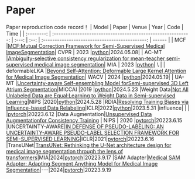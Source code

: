# Paper 
Paper reproduction code record！
|   Model  |               Paper             | Venue | Year |                   Code                  | Time   |
| :--------:     | :----------------------------------------------------------: | :---: | :--: | :--------------------------------------------: | ------ |
|   MCF |[MCF:Mutual Correction Framework for Semi-Supervised Medical ImageSegmentation](http://openaccess.thecvf.com/content/CVPR2023/papers/Wang_MCF_Mutual_Correction_Framework_for_Semi-Supervised_Medical_Image_Segmentation_CVPR_2023_paper.pdf)| CVPR | 2023 |[python](https://github.com/WYC-321/MCF)|2024.05.08|
|   AC-MT   |[Ambiguity-selective consistency regularization for mean-teacher semi-supervised medical image segmentation](https://www.sciencedirect.com/science/article/pii/S1361841523001408)| MIA | 2023 |[python](https://github.com/lemoshu/AC-MT?tab=readme-ov-file)|  \  |
|   deformableLKA |[Beyond Self-Attention: Deformable Large Kernel Attention for Medical Image Segmentation](https://arxiv.org/abs/2309.00121)| WACV | 2024 |[python](https://github.com/xmindflow/deformableLKA)|2024.05.19|
|     UA-MT |[Uncertainty-aware Self-ensembling Model forSemi-supervised 3D Left Atrium Segmentation](https://arxiv.org/pdf/1907.07034v1)|MICCAI |2019 |[python](https://github.com/yulequan/UA-MT)|2024.5.23
|Weight Data|[Not All Unlabeled Data are Equal:Learning to Weight Data in Semi-supervised Learning](https://proceedings.neurips.cc/paper_files/paper/2020/file/f7ac67a9aa8d255282de7d11391e1b69-Paper.pdf)|NIPS |2020|[python](https://github.com/jason718/semi-sup)|2024.5.28
|RDIA|[Resolving Training Biases via Influence-based Data Relabeling](https://openreview.net/forum?id=EskfH0bwNVn)|ICLR|2022|[python](https://github.com/Viperccc/RDIA)|2023.5.31
|influence|  |  |  |[pytorch](https://github.com/alstonlo/torch-influence/tree/main?tab=readme-ov-file)|20223.6.12
|Data Augmentation|[Unsupervised Data Augmentationfor Consistency Training](https://arxiv.org/abs/1904.12848) | NIPS | 2020 |[pytorch](https://github.com/google-research/uda)|20223.6.15
|UNCERTAINTY-AWARE|[IN DEFENSE OF PSEUDO-LABELING: AN UNCERTAINTY-AWARE PSEUDO-LABEL SELECTION FRAMEWORK FOR SEMI-SUPERVISED LEARNING](https://arxiv.org/pdf/2101.06329)|ICLR|2021|[pytorch](https://github.com/nayeemrizve/ups)|20223.6.16
|TransUNet|[TransUNet: Rethinking the U-Net architecture design for medical image segmentation through the lens of transformers](https://www.sciencedirect.com/science/article/pii/S1361841524002056)|MIA|2024|[pytorch](https://github.com/Beckschen/TransUNet)|20223.9.17
|SAM Adapter|[Medical SAM Adapter: Adapting Segment Anything Model for Medical Image Segmentation](https://arxiv.org/pdf/2304.12620)|---|2024|[pytorch](https://github.com/MedicineToken/Medical-SAM-Adapter)|20223.9.19




 
